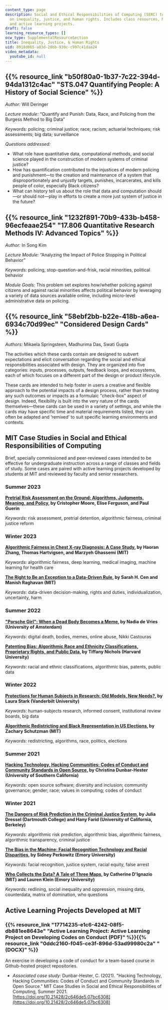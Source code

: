 ```yaml
---
content_type: page
description: Social and Ethical Responsibilities of Computing (SERC) topics focusing
  on inequality, justice, and human rights. Includes class resources, MIT case studies,
  and active learning projects.
draft: false
learning_resource_types: []
ocw_type: SupplementalResourceSection
title: Inequality, Justice, & Human Rights
uid: 8918d065-a83d-28bb-930c-c997c41daa24
video_metadata:
  youtube_id: null
---
```

## {{% resource_link "b50f80a0-1b37-7c22-394d-94da1312c4ac" "STS.047 Quantifying People: A History of Social Science" %}}

*Author:* Will Deringer

*Lecture module:* “Quantify and Punish: Data, Race, and Policing from the Burgess Method to Big Data”

*Keywords:* ​​policing; criminal justice; race; racism; actuarial techniques; risk assessments; big data; surveillance

*Questions addressed:*

- What role have quantitative data, computational methods, and social science played in the construction of modern systems of criminal justice?
- How has quantification contributed to the injustices of modern policing and punishment—to the creation and maintenance of a system that disproportionately and unjustly targets, punishes, incarcerates, and kills people of color, especially Black citizens?
- What can history tell us about the role that data and computation should—or should not—play in efforts to create a more just system of justice in the future?

## {{% resource_link "1232f891-70b9-433b-b458-96ecfeaae254" "17.806 Quantitative Research Methods IV: Advanced Topics" %}}

*Author:* In Song Kim

*Lecture Module:* “Analyzing the Impact of Police Stopping in Political Behavior” 

*Keywords:* policing, stop-question-and-frisk, racial minorities, political behavior 

*Module Goals:* This problem set explores how/whether policing against citizens and against racial minorities affects political behavior by leveraging a variety of data sources available online, including micro-level administrative data on policing. 

## {{% resource_link "58ebf2bb-b22e-418b-a6ea-6934c70d99ec" "Considered Design Cards" %}}

*Authors:* Mikaela Springsteen, Madhurima Das, Swati Gupta

The activities which these cards contain are designed to subvert expectations and elicit conversation regarding the social and ethical responsibilities associated with design. They are organized into five categories: inputs, processes, outputs, feedback loops, and ecosystems, each of which focuses on a different part of the design or product lifecycle. 

These cards are intended to help foster in users a creative and flexible approach to the potential impacts of a design process, rather than treating any such outcomes or impacts as a formulaic "check-box" aspect of design. Indeed, flexibility is built into the very nature of the cards themselves—these cards can be used in a variety of settings, and while the cards may have specific time and material requirements listed, they can often be adapted and ‘remixed’ to suit specific learning environments and contexts.                  

## MIT Case Studies in Social and Ethical Responsibilities of Computing

Brief, specially commissioned and peer-reviewed cases intended to be effective for undergraduate instruction across a range of classes and fields of study. Some cases are paired with active learning projects developed by students at MIT and reviewed by faculty and senior researchers.

### Summer 2023

[**Pretrial Risk Assessment on the Ground: Algorithms, Judgments, Meaning, and Policy**](https://mit-serc.pubpub.org/pub/czviu6qc?readingCollection=e057132a)**, by Cristopher Moore, Elise Ferguson, and Paul Guerin**

*Keywords:* risk assessment, pretrial detention, algorithmic fairness, criminal justice reform

### Winter 2023

[**Algorithmic Fairness in Chest X-ray Diagnosis: A Case Study**](https://mit-serc.pubpub.org/pub/algorithmic-chest/)**, by Haoran Zhang, Thomas Hartvigsen, and Marzyeh Ghassemi (MIT)**

*Keywords:* algorithmic fairness, deep learning, medical imaging, machine learning for health care

[**The Right to Be an Exception to a Data-Driven Rule**](https://mit-serc.pubpub.org/pub/right-to-be-exception/)**, by Sarah H. Cen and Manish Raghavan (MIT)**

*Keywords*: data-driven decision-making, rights and duties, individualization, uncertainty, harm

### Summer 2022

[**"Porsche Girl": When a Dead Body Becomes a Meme**](https://mit-serc.pubpub.org/pub/porsche-girl/)**, by Nadia de Vries (University of Amsterdam)**

*Keywords*: digital death, bodies, memes, online abuse, Nikki Castouras

[**Patenting Bias: Algorithmic Race and Ethnicity Classifications, Proprietary Rights, and Public Data**](https://mit-serc.pubpub.org/pub/patenting-bias/)**, by Tiffany Nichols (Harvard University)**

*Keywords*: racial and ethnic classifications, algorithmic bias, patents, public data

### Winter 2022

[**Protections for Human Subjects in Research: Old Models, New Needs?**](https://mit-serc.pubpub.org/pub/protections-for-human-subjects/release/1)**, by Laura Stark (Vanderbilt University)**

*Keywords:* human-subjects research, informed consent, institutional review boards, big data

[**Algorithmic Redistricting and Black Representation in US Elections**](https://mit-serc.pubpub.org/pub/algorithmic-redistricting-in-us-elections/release/1)**, by Zachary Schutzman (MIT)**

*Keywords:* redistricting, algorithms, race, politics, elections

### Summer 2021

[**Hacking Technology, Hacking Communities: Codes of Conduct and Community Standards in Open Source**](https://mit-serc.pubpub.org/pub/hacking-technology-hacking-communities/release/2)**, by Christina Dunbar-Hester (University of Southern California)**

*Keywords:* open source software; diversity and inclusion; community governance; gender; race; values in computing; codes of conduct

### Winter 2021

[**The Dangers of Risk Prediction in the Criminal Justice System**](https://mit-serc.pubpub.org/pub/risk-prediction-in-cj/release/2?readingCollection=40dca7f1)**, by Julia Dressel (Dartmouth College) and Hany Farid (University of California, Berkeley)**

*Keywords:* algorithmic risk prediction, algorithmic bias, algorithmic fairness, algorithmic transparency, criminal justice

[**The Bias in the Machine: Facial Recognition Technology and Racial Disparities**](https://mit-serc.pubpub.org/pub/bias-in-machine/release/1?readingCollection=40dca7f1)**, by Sidney Perkowitz (Emory University)**

*Keywords:* facial recognition, justice system, racial equity, false arrest

[**Who Collects the Data? A Tale of Three Maps**](https://mit-serc.pubpub.org/pub/tale-of-three-maps/release/1)**, by Catherine D'Ignazio (MIT) and Lauren Klein (Emory University)**

*Keywords:* redlining, social inequality and oppression, missing data, counterdata, matrix of domination, who questions

## Active Learning Projects Developed at MIT

### {{% resource_link "17714235-e1c6-4242-08f5-db881ee8643e" "Active Learning Project: Active Learning Project on Developing Codes on Conduct (PDF)" %}}{{% resource_link "0ddc2160-f045-ce3f-896d-53ad99980c2a" "(DOCX)" %}}

An exercise in developing a code of conduct for a team-based course in Github-hosted project repositories. 

- *Associated case study:* Dunbar-Hester, C. (2021). "Hacking Technology, Hacking Communities: Codes of Conduct and Community Standards in Open Source." MIT Case Studies in Social and Ethical Responsibilities of Computing, Summer 2021. [https://doi.org/10.21428/2c646de5.07bc6308](https://doi.org/10.21428/2c646de5.07bc6308)